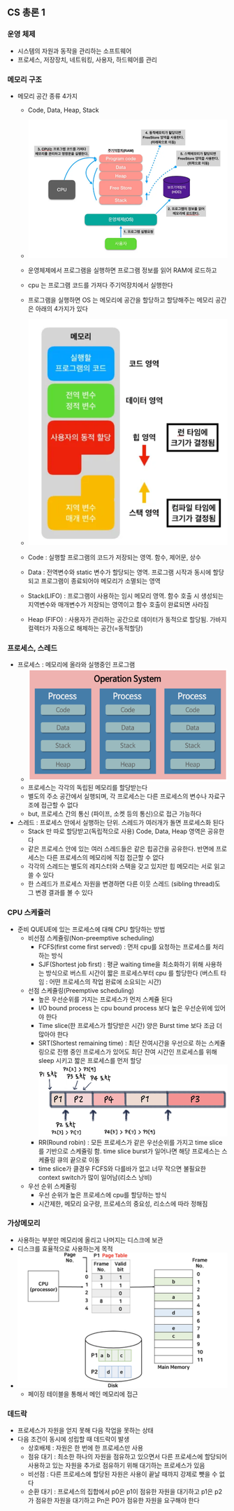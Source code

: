 ## CS 총론 1
### 운영 체제
- 시스템의 자원과 동작을 관리하는 소프트웨어
- 프로세스, 저장장치, 네트워킹, 사용자, 하드웨어를 관리
### 메모리 구조
- 메모리 공간 종류 4가지 
    - Code, Data, Heap, Stack
    - ![](2024-07-28-16-52-36.png)
    - 운영체제에서 프로그램을 실행하면 프로그램 정보를 읽어 RAM에 로드하고
    - cpu 는 프로그램 코드를 가져다 주기억장치에서 실행한다
    
    - 프로그램을 실행하면 OS 는 메모리에 공간을 할당하고 할당해주는 메모리 공간은 아래의 4가지가 있다
    - ![](2024-07-28-17-07-30.png)
    - Code : 실행할 프로그램의 코드가 저장되는 영역. 함수, 제어문, 상수
    - Data : 전역변수와 static 변수가 할당되는 영역. 프로그램 시작과 동시에 할당되고 프로그램이 종료되어야 메모리가 소멸되는 영역
    - Stack(LIFO) : 프로그램이 사용하는 임시 메모리 영역. 함수 호출 시 생성되는 지역변수와 매개변수가 저장되는 영역이고 함수 호출이 완료되면 사라짐
    - Heap (FIFO) : 사용자가 관리하는 공간으로 데이터가 동적으로 할당됨. 가바지 컬렉터가 자동으로 해제하는 공간(=동적할당)
### 프로세스, 스레드
- 프로세스 : 메모리에 올라와 실행중인 프로그램
    - ![](2024-07-28-17-24-35.png)
    - 프로세스는 각각의 독립된 메모리를 할당받는다
    - 별도의 주소 공간에서 실행되며, 각 프로세스는 다른 프로세스의 변수나 자료구조에 접근할 수 없다
    - but, 프로세스 간의 통신 (파이프, 소켓 등의 통신)으로 접근 가능하다
- 스레드 : 프로세스 안에서 실행하는 단위. 스레드가 여러개가 돌면 프로세스화 된다
     - Stack 만 따로 할당받고(독립적으로 사용) Code, Data, Heap 영역은 공유한다
     - 같은 프로세스 안에 있는 여러 스레드들은 같은 힙공간을 공유한다. 반면에 프로세스는 다른 프로세스의 메모리에 직접 접근할 수 없다
     - 각각의 스레드는 별도의 레지스터와 스택을 갖고 있지만 힙 메모리는 서로 읽고 쓸 수 있다
     - 한 스레드가 프로세스 자원을 변경하면 다른 이웃 스레드 (sibling thread)도 그 변경 결과를 볼 수 있다
### CPU 스케쥴러
- 준비 QUEUE에 있는 프로세스에 대해 CPU 할당하는 방법
     - 비선점 스케쥴링(Non-preemptive scheduling)
          - FCFS(first come first served) : 먼저 cpu를 요청하는 프로세스를 처리하는 방식
          - SJF(Shortest job first) : 평균 waiting time을 최소화하기 위해 사용하는 방식으로 버스트 시간이 짧은 프로세스부터 cpu 를 할당한다
          (버스트 타임 : 어떤 프로세스의 작업 완료에 소요되는 시간)
     - 선점 스케쥴링(Preemptive scheduling)
          - 높은 우선순위를 가지는 프로세스가 먼저 스케쥴 된다
          - I/O bound process 는 cpu bound process 보다 높은 우선순위에 있어야 한다
          - Time slice(한 프로세스가 할당받은 시간) 양은 Burst time 보다 조금 더 많아야 한다
          - SRT(Shortest remaining time) : 최단 잔여시간을 우선으로 하는 스케쥴링으로 진행 중인 프로세스가 있어도 최단 잔여 시간인 프로세스를 위해 sleep 시키고 짧은 프로세스를 먼저 할당
          ![](2024-08-03-14-05-12.png)
          - RR(Round robin) : 모든 프로세스가 같은 우선순위를 가지고 time slice를 기반으로 스케쥴링 함. time slice burst가 일어나면 해당 프로세스는 스케쥴링 큐의 끝으로 이동
          - time slice가 클경우 FCFS와 다를바가 없고 너무 작으면 불필요한 context switch가 많이 일어남(리소스 낭비)
     - 우선 순위 스케쥴링
          - 우선 순위가 높은 프로세스에 cpu를 할당하는 방식
          - 시간제한, 메모리 요구량, 프로세스의 중요성, 리소스에 따라 정해짐 

### 가상메모리
- 사용하는 부분만 메모리에 올리고 나머지는 디스크에 보관
- 디스크를 효율적으로 사용하는게 목적
- ![](2024-08-03-14-15-17.png)
    - 페이징 테이블을 통해서 메인 메모리에 접근

### 데드락
- 프로세스가 자원을 얻지 못해 다음 작업을 못하는 상태
- 다음 조건이 동시에 성립할 때 데드락이 발생
    - 상호배제 : 자원은 한 번에 한 프로세스만 사용
    - 점유 대기 : 최소한 하나의 자원을 점유하고 있으면서 다른 프로세스에 할당되어 사용하고 있는 자원을 추가로 점유하기 위해 대기하는 프로세스가 있음
    - 비선점 : 다른 프로세스에 할당된 자원은 사용이 끝날 때까지 강제로 뺏을 수 없다
    - 순환 대기 : 프로세스의 집합에서 p0은 p1이 점유한 자원을 대기하고 p1은 p2 가 점유한 자원을 대기하고 Pn은 P0가 점유한 자원을 요구해야 한다
    
